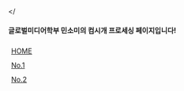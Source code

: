 <html>
  
<head>
  <title>Somi's Processing</title>
  
  <style>
  div.mitem {
	width : 120px;
	left: 82%;
	top: 160px;
	padding: 5px;
	border: 1px solid transparent;
}
  </style>
  </<head>
  
<body>
  <h4>글로벌미디어학부 민소미의 컴시개 프로세싱 페이지입니다!</h4>
	<div class="mitem" id="m1"> <a href="" > HOME </a> </div>
	<div class="mitem" id="m3"> <a href=""> No.1 </a></div>
	<div class="mitem" id="m4">  <a href="" > No.2 </a></div>
	</div>
</div>
</body>
</html>

